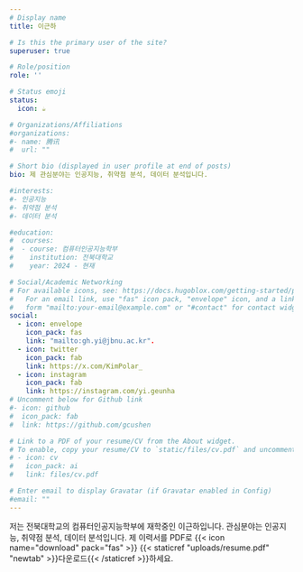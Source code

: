 ```yaml
---
# Display name
title: 이근하

# Is this the primary user of the site?
superuser: true

# Role/position
role: ''

# Status emoji
status:
  icon: ☕️

# Organizations/Affiliations
#organizations:
#- name: 腾讯
#  url: ""

# Short bio (displayed in user profile at end of posts)
bio: 제 관심분야는 인공지능, 취약점 분석, 데이터 분석입니다.

#interests:
#- 인공지능
#- 취약점 분석
#- 데이터 분석

#education:
#  courses:
#  - course: 컴퓨터인공지능학부
#    institution: 전북대학교
#    year: 2024 - 현재

# Social/Academic Networking
# For available icons, see: https://docs.hugoblox.com/getting-started/page-builder/#icons
#   For an email link, use "fas" icon pack, "envelope" icon, and a link in the
#   form "mailto:your-email@example.com" or "#contact" for contact widget.
social:
  - icon: envelope
    icon_pack: fas
    link: "mailto:gh.yi@jbnu.ac.kr".
  - icon: twitter
    icon_pack: fab
    link: https://x.com/KimPolar_
  - icon: instagram
    icon_pack: fab
    link: https://instagram.com/yi.geunha
# Uncomment below for Github link
#- icon: github
#  icon_pack: fab
#  link: https://github.com/gcushen

# Link to a PDF of your resume/CV from the About widget.
# To enable, copy your resume/CV to `static/files/cv.pdf` and uncomment the lines below.
# - icon: cv
#   icon_pack: ai
#   link: files/cv.pdf

# Enter email to display Gravatar (if Gravatar enabled in Config)
#email: ""
---
```


저는 전북대학교의 컴퓨터인공지능학부에 재학중인 이근하입니다. 관심분야는 인공지능, 취약점 분석, 데이터 분석입니다.
제 이력서를 PDF로 {{< icon name="download" pack="fas" >}} {{< staticref "uploads/resume.pdf" "newtab" >}}다운로드{{< /staticref >}}하세요.
